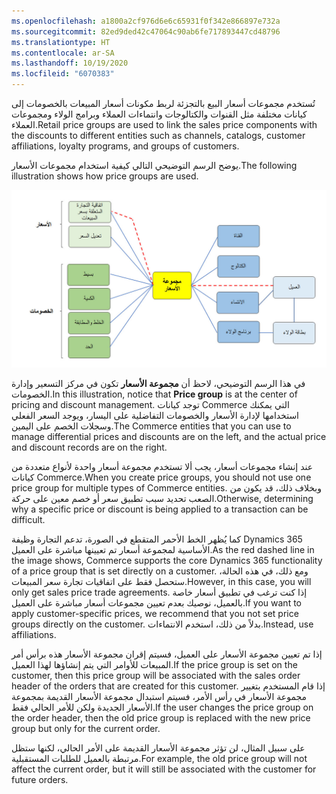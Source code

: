 ```yaml
---
ms.openlocfilehash: a1800a2cf976d6e6c65931f0f342e866897e732a
ms.sourcegitcommit: 82ed9ded42c47064c90ab6fe717893447cd48796
ms.translationtype: HT
ms.contentlocale: ar-SA
ms.lasthandoff: 10/19/2020
ms.locfileid: "6070383"
---
```

<span data-ttu-id="a3eaf-101">تُستخدم مجموعات أسعار البيع بالتجزئة لربط مكونات أسعار المبيعات بالخصومات إلى كيانات مختلفة مثل القنوات والكتالوجات وانتماءات العملاء وبرامج الولاء ومجموعات العملاء.</span><span class="sxs-lookup"><span data-stu-id="a3eaf-101">Retail price groups are used to link the sales price components with the discounts to different entities such as channels, catalogs, customer affiliations, loyalty programs, and groups of customers.</span></span>

<span data-ttu-id="a3eaf-102">يوضح الرسم التوضيحي التالي كيفية استخدام مجموعات الأسعار.</span><span class="sxs-lookup"><span data-stu-id="a3eaf-102">The following illustration shows how price groups are used.</span></span> 

![مجموعات الأسعار وكيفية ارتباطها بالكيانات](../media/price-groups.jpg)

<span data-ttu-id="a3eaf-104">في هذا الرسم التوضيحي، لاحظ أن **مجموعة الأسعار** تكون في مركز التسعير وإدارة الخصومات.</span><span class="sxs-lookup"><span data-stu-id="a3eaf-104">In this illustration, notice that **Price group** is at the center of pricing and discount management.</span></span> <span data-ttu-id="a3eaf-105">توجد كيانات Commerce التي يمكنك استخدامها لإدارة الأسعار والخصومات التفاضلية على اليسار، ويوجد السعر الفعلي وسجلات الخصم على اليمين.</span><span class="sxs-lookup"><span data-stu-id="a3eaf-105">The Commerce entities that you can use to manage differential prices and discounts are on the left, and the actual price and discount records are on the right.</span></span> 
 
<span data-ttu-id="a3eaf-106">عند إنشاء مجموعات أسعار، يجب ألا تستخدم مجموعة أسعار واحدة لأنواع متعددة من كيانات Commerce.</span><span class="sxs-lookup"><span data-stu-id="a3eaf-106">When you create price groups, you should not use one price group for multiple types of Commerce entities.</span></span> <span data-ttu-id="a3eaf-107">وبخلاف ذلك، قد يكون من الصعب تحديد سبب تطبيق سعر أو خصم معين على حركة.</span><span class="sxs-lookup"><span data-stu-id="a3eaf-107">Otherwise, determining why a specific price or discount is being applied to a transaction can be difficult.</span></span>

<span data-ttu-id="a3eaf-108">كما يُظهر الخط الأحمر المتقطع في الصورة، تدعم التجارة وظيفة Dynamics 365 الأساسية لمجموعة أسعار تم تعيينها مباشرة على العميل.</span><span class="sxs-lookup"><span data-stu-id="a3eaf-108">As the red dashed line in the image shows, Commerce supports the core Dynamics 365 functionality of a price group that is set directly on a customer.</span></span> <span data-ttu-id="a3eaf-109">ومع ذلك، في هذه الحالة، ستحصل فقط على اتفاقيات تجارة سعر المبيعات.</span><span class="sxs-lookup"><span data-stu-id="a3eaf-109">However, in this case, you will only get sales price trade agreements.</span></span> <span data-ttu-id="a3eaf-110">إذا كنت ترغب في تطبيق أسعار خاصة بالعميل، نوصيك بعدم تعيين مجموعات أسعار مباشرة على العميل.</span><span class="sxs-lookup"><span data-stu-id="a3eaf-110">If you want to apply customer-specific prices, we recommend that you not set price groups directly on the customer.</span></span> <span data-ttu-id="a3eaf-111">بدلاً من ذلك، استخدم الانتماءات.</span><span class="sxs-lookup"><span data-stu-id="a3eaf-111">Instead, use affiliations.</span></span>

<span data-ttu-id="a3eaf-112">إذا تم تعيين مجموعة الأسعار على العميل، فسيتم إقران مجموعة الأسعار هذه برأس أمر المبيعات للأوامر التي يتم إنشاؤها لهذا العميل.</span><span class="sxs-lookup"><span data-stu-id="a3eaf-112">If the price group is set on the customer, then this price group will be associated with the sales order header of the orders that are created for this customer.</span></span> <span data-ttu-id="a3eaf-113">إذا قام المستخدم بتغيير مجموعة الأسعار في رأس الأمر، فسيتم استبدال مجموعة الأسعار القديمة بمجموعة الأسعار الجديدة ولكن للأمر الحالي فقط.</span><span class="sxs-lookup"><span data-stu-id="a3eaf-113">If the user changes the price group on the order header, then the old price group is replaced with the new price group but only for the current order.</span></span> 

<span data-ttu-id="a3eaf-114">على سبيل المثال، لن تؤثر مجموعة الأسعار القديمة على الأمر الحالي، لكنها ستظل مرتبطة بالعميل للطلبات المستقبلية.</span><span class="sxs-lookup"><span data-stu-id="a3eaf-114">For example, the old price group will not affect the current order, but it will still be associated with the customer for future orders.</span></span>
